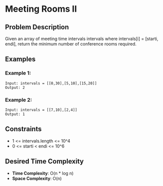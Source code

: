 # Meeting Rooms II

## Problem Description

Given an array of meeting time intervals intervals where intervals[i] = [starti, endi], return the minimum number of conference rooms required.

## Examples

### Example 1:

```
Input: intervals = [[0,30],[5,10],[15,20]]
Output: 2
```

### Example 2:

```
Input: intervals = [[7,10],[2,4]]
Output: 1
```

## Constraints

- 1 <= intervals.length <= 10^4
- 0 <= starti < endi <= 10^6

## Desired Time Complexity

- **Time Complexity**: O(n \* log n)
- **Space Complexity**: O(n)
